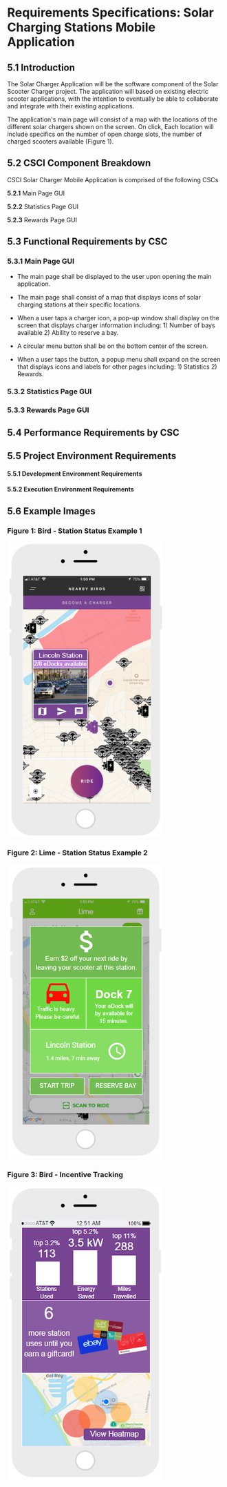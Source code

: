 # Requirements Specifications: Solar Charging Stations Mobile Application

## 5.1  Introduction
The Solar Charger Application will be the software component of the Solar Scooter Charger project. The application will based on existing electric scooter applications, with the intention to eventually be able to collaborate and integrate with their existing applications.

The application's main page will consist of a map with the locations of the different solar chargers shown on the screen. On click, Each location will include specifics on the number of open charge slots, the number of charged scooters available (Figure 1).

## 5.2  CSCI Component Breakdown

CSCI Solar Charger Mobile Application is comprised of the following CSCs

**5.2.1** Main Page GUI

**5.2.2** Statistics Page GUI

**5.2.3** Rewards Page GUI

## 5.3  Functional Requirements by CSC

### 5.3.1 Main Page GUI

* The main page shall be displayed to the user upon opening the main application.

* The main page shall consist of a map that displays icons of solar charging stations at their specific locations.

* When a user taps a charger icon, a pop-up window shall display on the screen that displays charger information including: 1) Number of bays available 2) Ability to reserve a bay.

* A circular menu button shall be on the bottom center of the screen.

* When a user taps the button, a popup menu shall expand on the screen that displays icons and labels for other pages including: 1) Statistics 2) Rewards.

### 5.3.2 Statistics Page GUI

### 5.3.3 Rewards Page GUI

## 5.4  Performance Requirements by CSC

## 5.5  Project Environment Requirements

#### 5.5.1   Development Environment Requirements

#### 5.5.2   Execution Environment Requirements

## 5.6 Example Images
### Figure 1: Bird - Station Status Example 1
<img src="./images/mockups/Originals/Bird_station_status_mockup.png" width="364" height="684">

### Figure 2: Lime - Station Status Example 2
<img src="./images/mockups/Originals/Lime_station_status_mockup.png" width="364" height="684">

### Figure 3: Bird - Incentive Tracking
<img src="./images/mockups/Originals/Bird_incentive_tracking_mockup.png" width="364" height="684">

